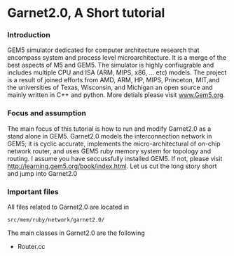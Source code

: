 # Garnet2.0, A Short tutorial
### Introduction
GEM5 simulator dedicated for  computer architecture research that encompass system and process level microarchitecture. It is a merge of the best aspects of  M5 and GEM5. The simulator is highly confiugrable and includes multiple CPU and ISA (ARM, MIPS, x86, ... etc) models. The project is a result of joined efforts from AMD, ARM, HP, MIPS, Princeton, MIT,and the universities of Texas, Wisconsin, and Michigan  an open source and mainly written in C++ and python. More detials please visit www.Gem5.org. 
### Focus and assumption
The main focus of this tutorial is how to run and modify Garnet2.0 as a stand alone in GEM5. Garnet2.0 models the interconnection network in GEM5; it is cyclic accurate, implements the micro-architectural of on-chip network router, and uses GEM5 ruby memory system for topology and routing. I assume you have seccussfully installed GEM5. If not, please visit http://learning.gem5.org/book/index.html. Let us cut the long story short and jump into Garnet2.0 
### Important files
All files related to Garnet2.0 are located in 
```
src/mem/ruby/network/garnet2.0/
```
The main classes in Garnet2.0 are the following

* Router.cc 


